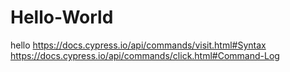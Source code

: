 # Hello-World
hello
https://docs.cypress.io/api/commands/visit.html#Syntax
https://docs.cypress.io/api/commands/click.html#Command-Log

